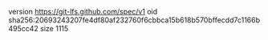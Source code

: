 version https://git-lfs.github.com/spec/v1
oid sha256:20693243207fe4df80af232760f6cbbca15b618b570bffecdd7c1166b495cc42
size 1115
